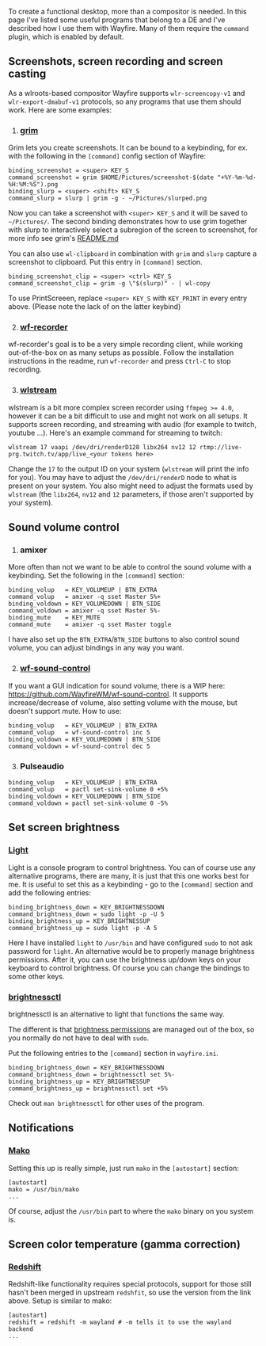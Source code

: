 To create a functional desktop, more than a compositor is needed. In this page I've listed some useful programs that belong to a DE and I've described how I use them with Wayfire. Many of them require the `command` plugin, which is enabled by default.

## Screenshots, screen recording and screen casting

As a wlroots-based compositor Wayfire supports `wlr-screencopy-v1` and `wlr-export-dmabuf-v1` protocols, so any programs that use them should work. Here are some examples:

1. ### [grim](https://github.com/emersion/grim)

Grim lets you create screenshots. It can be bound to a keybinding, for ex. with the following in the `[command]` config section of Wayfire:

```
binding_screenshot = <super> KEY_S
command_screenshot = grim $HOME/Pictures/screenshot-$(date "+%Y-%m-%d-%H:%M:%S").png
binding_slurp = <super> <shift> KEY_S
command_slurp = slurp | grim -g - ~/Pictures/slurped.png
```

Now you can take a screenshot with `<super> KEY_S` and it will be saved to
`~/Pictures/`. The second binding demonstrates how to use grim together with
slurp to interactively select a subregion of the screen to screenshot, for more
info see grim's [README.md](https://github.com/emersion/grim)

You can also use `wl-clipboard` in combination with `grim` and `slurp` capture a screenshot to clipboard. Put this entry in `[command]` section.

```
binding_screenshot_clip = <super> <ctrl> KEY_S
command_screenshot_clip = grim -g \"$(slurp)" - | wl-copy
```

To use PrintScreeen, replace `<super> KEY_S` with `KEY_PRINT` in every entry above. (Please note the lack of <super> on the latter keybind)

2. ### [wf-recorder](https://github.com/ammen99/wf-recorder)

wf-recorder's goal is to be a very simple recording client, while working out-of-the-box on as many setups as possible. Follow the installation instructions in the readme, run `wf-recorder` and press `Ctrl-C` to stop recording.

3. ### [wlstream](https://github.com/atomnuker/wlstream)

wlstream is a bit more complex screen recorder using `ffmpeg >= 4.0`, however it can be a bit difficult to use and might not work on all setups. It supports screen recording, and streaming with audio (for example to twitch, youtube ...). Here's an example command for streaming to twitch:

```
wlstream 17 vaapi /dev/dri/renderD128 libx264 nv12 12 rtmp://live-prg.twitch.tv/app/live_<your tokens here>
```

Change the `17` to the output ID on your system (`wlstream` will print the info for you).
You may have to adjust the `/dev/dri/renderD` node to what is present on your system. You also might need to adjust the formats used by `wlstream` (the `libx264`, `nv12` and `12` parameters, if those aren't supported by your system).

## Sound volume control

1. ### amixer

More often than not we want to be able to control the sound volume with a keybinding. Set the following in the `[command]` section:

```
binding_volup   = KEY_VOLUMEUP | BTN_EXTRA
command_volup   = amixer -q sset Master 5%+
binding_voldown = KEY_VOLUMEDOWN | BTN_SIDE
command_voldown = amixer -q sset Master 5%-
binding_mute    = KEY_MUTE
command_mute    = amixer -q sset Master toggle
```

I have also set up the `BTN_EXTRA`/`BTN_SIDE` buttons to also control sound volume, you can adjust bindings in any way you want.

2. ### [wf-sound-control](https://github.com/WayfireWM/wf-sound-control)

If you want a GUI indication for sound volume, there is a WIP here: https://github.com/WayfireWM/wf-sound-control. It supports increase/decrease of volume, also setting volume with the mouse, but doesn't support mute. How to use:
```
binding_volup   = KEY_VOLUMEUP | BTN_EXTRA
command_volup   = wf-sound-control inc 5
binding_voldown = KEY_VOLUMEDOWN | BTN_SIDE
command_voldown = wf-sound-control dec 5
```

3. ### Pulseaudio

```
binding_volup   = KEY_VOLUMEUP | BTN_EXTRA
command_volup   = pactl set-sink-volume 0 +5%
binding_voldown = KEY_VOLUMEDOWN | BTN_SIDE
command_voldown = pactl set-sink-volume 0 -5%
```

##  Set screen brightness

### [Light](https://github.com/haikarainen/light)
Light is a console program to control brightness. You can of course use any alternative programs, there are many, it is just that this one works best for me. It is useful to set this as a keybinding - go to the `[command]` section and add the following entries:

```
binding_brightness_down = KEY_BRIGHTNESSDOWN
command_brightness_down = sudo light -p -U 5
binding_brightness_up = KEY_BRIGHTNESSUP
command_brightness_up = sudo light -p -A 5
```

Here I have installed `light` to `/usr/bin` and have configured `sudo` to not ask password for `light`. An alternative would be to properly manage brightness permissions. After it, you can use the brightness up/down keys on your keyboard to control brightness. Of course you can change the bindings to some other keys.

### [brightnessctl](https://github.com/Hummer12007/brightnessctl)
brightnessctl is an alternative to light that functions the same way.

The different is that [brightness
permissions](https://github.com/Hummer12007/brightnessctl#permissions) are managed out
of the box, so you normally do not have to deal with `sudo`.

Put the following entries to the `[command]` section in `wayfire.ini`.

```
binding_brightness_down = KEY_BRIGHTNESSDOWN
command_brightness_down = brightnessctl set 5%-
binding_brightness_up = KEY_BRIGHTNESSUP
command_brightness_up = brightnessctl set +5%

```

Check out `man brightnessctl` for other uses of the program.

## Notifications

### [Mako](https://github.com/emersion/mako)

Setting this up is really simple, just run `mako` in the `[autostart]` section:

```
[autostart]
mako = /usr/bin/mako
...
```
Of course, adjust the `/usr/bin` part to where the `mako` binary on you system is.

## Screen color temperature (gamma correction)

### [Redshift](https://github.com/jonls/redshift/pull/663)

Redshift-like functionality requires special protocols, support for those still hasn't been merged in upstream `redshfit`, so use the version from the link above. Setup is similar to mako:

```
[autostart]
redshift = redshift -m wayland # -m tells it to use the wayland backend
...
```
